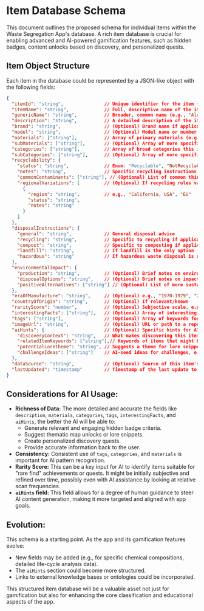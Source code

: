 # Item Database Schema

This document outlines the proposed schema for individual items within the Waste Segregation App's database. A rich item database is crucial for enabling advanced and AI-powered gamification features, such as hidden badges, content unlocks based on discovery, and personalized quests.

## Item Object Structure

Each item in the database could be represented by a JSON-like object with the following fields:

```json
{
  "itemId": "string",               // Unique identifier for the item (e.g., UUID, or a structured ID like "plastic_bottle_coke_500ml_2023")
  "itemName": "string",             // Full, descriptive name of the item (e.g., "Coca-Cola Classic Soda Can 12 fl oz")
  "genericName": "string",          // Broader, common name (e.g., "Aluminum Can", "Plastic Bottle", "Newspaper")
  "description": "string",          // A detailed description of the item, its appearance, common uses, and any notable features.
  "brand": "string",                // (Optional) Brand name if applicable (e.g., "Coca-Cola", "Apple", "Sony")
  "model": "string",                // (Optional) Model name or number if applicable (e.g., "iPhone 14 Pro")
  "materials": ["string"],          // Array of primary materials (e.g., ["Aluminum"], ["PET Plastic", "HDPE Plastic Cap"], ["Paper", "Ink"])
  "subMaterials": ["string"],       // (Optional) Array of more specific materials or components (e.g., ["Soda-lime glass"], ["Lithium-ion Battery"])
  "categories": ["string"],         // Array of broad categories this item belongs to (e.g., ["Packaging", "Electronics", "Textiles", "Organic"])
  "subCategories": ["string"],      // (Optional) Array of more specific sub-categories (e.g., ["Soda Can", "Smartphone", "T-Shirt", "Fruit Peel"])
  "recyclability": {
    "status": "string",             // Enum: "Recyclable", "NotRecyclable", "ConditionallyRecyclable", "Hazardous", "Unknown"
    "notes": "string",              // Specific recycling instructions or reasons for its status (e.g., "Recyclable if clean and dry. Remove cap.", "Not recyclable due to mixed materials.")
    "commonContaminants": ["string"], // (Optional) List of common things that make this item hard to recycle (e.g., ["Food residue"], ["Plastic film still attached"])
    "regionalVariations": [         // (Optional) If recycling rules vary significantly by region and this info is available
      {
        "region": "string",         // e.g., "California, USA", "EU"
        "status": "string",
        "notes": "string"
      }
    ]
  },
  "disposalInstructions": {
    "general": "string",            // General disposal advice
    "recycling": "string",          // Specific to recycling if applicable
    "compost": "string",            // Specific to composting if applicable
    "landfill": "string",           // If landfill is the only option
    "hazardous": "string"           // If hazardous waste disposal is required
  },
  "environmentalImpact": {
    "production": "string",         // (Optional) Brief notes on environmental impact of production
    "disposalOptions": "string",    // (Optional) Brief notes on impact of different disposal methods
    "positiveAlternatives": ["string"] // (Optional) List of more sustainable alternatives (e.g., ["Reusable water bottle"], ["Cloth shopping bag"])
  },
  "eraOfManufacture": "string",     // (Optional) e.g., "1970-1979", "2020s", "Antique"
  "countryOfOrigin": "string",      // (Optional) If relevant/known
  "rarityScore": "number",          // (Optional) Subjective scale, e.g., 1 (very common) to 10 (very rare). Useful for AI.
  "interestingFacts": ["string"],   // (Optional) Array of interesting facts or trivia about the item, its history, or its material.
  "tags": ["string"],               // (Optional) Array of keywords for searching and AI processing (e.g., ["vintage", "collectible", "single-use", "electronic_waste", "biodegradable"])
  "imageUrl": "string",             // (Optional) URL or path to a representative image of the item.
  "aiHints": {                      // (Optional) Specific hints for AI to generate gamified content
    "discoveryContext": "string",   // What makes discovering this item interesting or unique? (e.g., "Finding this suggests an older site.", "This item is often misidentified.")
    "relatedItemKeywords": ["string"],// Keywords of items that might be thematically related for quests/badges (e.g., ["other 70s items"], ["items with lithium batteries"])
    "potentialLoreTheme": "string", // Suggests a theme for lore snippets (e.g., "History of beverage packaging", "Evolution of portable electronics")
    "challengeIdeas": ["string"]    // AI-seed ideas for challenges, e.g., ["Find 3 variations of this.", "Learn how this item is recycled."]
  },
  "dataSource": "string",           // (Optional) Source of this item's data (e.g., "Manual Entry", "OpenFoodFacts API", "User Submission")
  "lastUpdated": "timestamp"        // Timestamp of the last update to this item's record.
}
```

## Considerations for AI Usage:

*   **Richness of Data:** The more detailed and accurate the fields like `description`, `materials`, `categories`, `tags`, `interestingFacts`, and `aiHints`, the better the AI will be able to:
    *   Generate relevant and engaging hidden badge criteria.
    *   Suggest thematic map unlocks or lore snippets.
    *   Create personalized discovery quests.
    *   Provide accurate information back to the user.
*   **Consistency:** Consistent use of `tags`, `categories`, and `materials` is important for AI pattern recognition.
*   **Rarity Score:** This can be a key input for AI to identify items suitable for "rare find" achievements or quests. It might be initially subjective and refined over time, possibly even with AI assistance by looking at relative scan frequencies.
*   **`aiHints` field:** This field allows for a degree of human guidance to steer AI content generation, making it more targeted and aligned with app goals.

## Evolution:

This schema is a starting point. As the app and its gamification features evolve:
*   New fields may be added (e.g., for specific chemical compositions, detailed life-cycle analysis data).
*   The `aiHints` section could become more structured.
*   Links to external knowledge bases or ontologies could be incorporated.

This structured item database will be a valuable asset not just for gamification but also for enhancing the core classification and educational aspects of the app. 